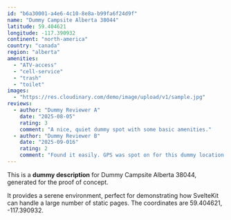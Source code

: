 ```yaml
---
id: "b6a30001-a4e6-4c10-8e8a-b99fa6f24d9f"
name: "Dummy Campsite Alberta 38044"
latitude: 59.404621
longitude: -117.390932
continent: "north-america"
country: "canada"
region: "alberta"
amenities:
  - "ATV-access"
  - "cell-service"
  - "trash"
  - "toilet"
images:
  - "https://res.cloudinary.com/demo/image/upload/v1/sample.jpg"
reviews:
  - author: "Dummy Reviewer A"
    date: "2025-08-05"
    rating: 3
    comment: "A nice, quiet dummy spot with some basic amenities."
  - author: "Dummy Reviewer B"
    date: "2025-09-016"
    rating: 2
    comment: "Found it easily. GPS was spot on for this dummy location."
---
```


This is a **dummy description** for Dummy Campsite Alberta 38044, generated for the proof of concept.

It provides a serene environment, perfect for demonstrating how SvelteKit can handle a large number of static pages. The coordinates are 59.404621, -117.390932.
